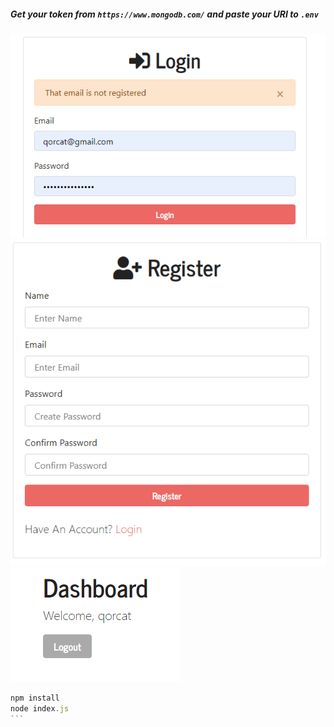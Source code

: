 ##### Get your token from `https://www.mongodb.com/` and paste your URI to `.env`

<img src="./screenshot1.png"></img>
<img src="./screenshot2.png"></img>
<img src="./screenshot3.png"></img>
````js
npm install
node index.js
```
